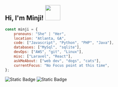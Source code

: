 <h2> Hi, I'm Minji! <img src="https://user-images.githubusercontent.com/74038190/216654116-d0e8d227-7977-4edc-8d36-63461bda9503.gif" width="50"></h2>


```javascript
const minji = {
    pronouns: "She" | "Her",
    location: "Atlanta, GA", 
    code: ["Javascript", "Python", "PHP", "Java"],
    databases: ["MySql", "sqlite"],
    devOps: ["AWS", "git", "Linux"],
    misc: ["Laravel", "React"],
    askMeAbout: ["web dev", "dogs", "cats"],
    currentFocus: "No Focus point at this time",
};

```


    
![Static Badge](https://img.shields.io/badge/Linkedin-blue?style=flat&logo=linkedin&link=https%3A%2F%2Fwww.linkedin.com%2Fin%2Fminji-k-suh%2F)
![Static Badge](https://img.shields.io/badge/see_my-portfolio-sage?style=flat&link=https%3A%2F%2Fgithub.com%2Fminji-code%2FHelloMinji)

